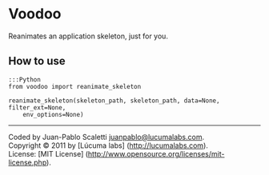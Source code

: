 
# Voodoo

Reanimates an application skeleton, just for you.


## How to use

    :::Python
    from voodoo import reanimate_skeleton

    reanimate_skeleton(skeleton_path, skeleton_path, data=None, filter_ext=None,
        env_options=None)


---------------------------------------

Coded by Juan-Pablo Scaletti <juanpablo@lucumalabs.com>.<br />
Copyright © 2011 by [Lúcuma labs] (http://lucumalabs.com).<br />
License: [MIT License] (http://www.opensource.org/licenses/mit-license.php).
